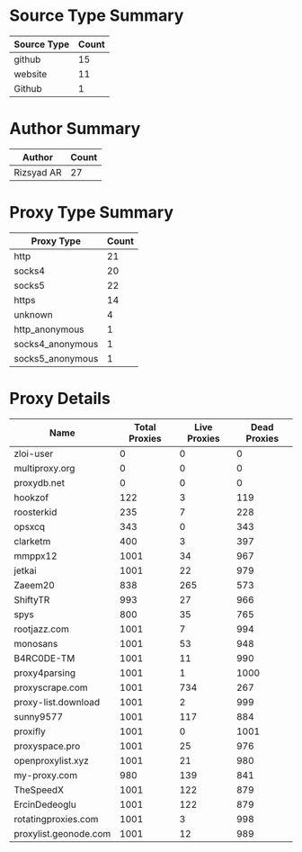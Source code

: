 # Source Type Summary

| Source Type | Count |
|-------------|-------|
| github | 15 |
| website | 11 |
| Github | 1 |


# Author Summary

| Author | Count |
|--------|-------|
| Rizsyad AR | 27 |


# Proxy Type Summary

| Proxy Type | Count |
|------------|-------|
| http | 21 |
| socks4 | 20 |
| socks5 | 22 |
| https | 14 |
| unknown | 4 |
| http_anonymous | 1 |
| socks4_anonymous | 1 |
| socks5_anonymous | 1 |


# Proxy Details

| Name | Total Proxies | Live Proxies | Dead Proxies |
|------|---------------|--------------|---------------|
| zloi-user | 0 | 0 | 0 |
| multiproxy.org | 0 | 0 | 0 |
| proxydb.net | 0 | 0 | 0 |
| hookzof | 122 | 3 | 119 |
| roosterkid | 235 | 7 | 228 |
| opsxcq | 343 | 0 | 343 |
| clarketm | 400 | 3 | 397 |
| mmppx12 | 1001 | 34 | 967 |
| jetkai | 1001 | 22 | 979 |
| Zaeem20 | 838 | 265 | 573 |
| ShiftyTR | 993 | 27 | 966 |
| spys | 800 | 35 | 765 |
| rootjazz.com | 1001 | 7 | 994 |
| monosans | 1001 | 53 | 948 |
| B4RC0DE-TM | 1001 | 11 | 990 |
| proxy4parsing | 1001 | 1 | 1000 |
| proxyscrape.com | 1001 | 734 | 267 |
| proxy-list.download | 1001 | 2 | 999 |
| sunny9577 | 1001 | 117 | 884 |
| proxifly | 1001 | 0 | 1001 |
| proxyspace.pro | 1001 | 25 | 976 |
| openproxylist.xyz | 1001 | 21 | 980 |
| my-proxy.com | 980 | 139 | 841 |
| TheSpeedX | 1001 | 122 | 879 |
| ErcinDedeoglu | 1001 | 122 | 879 |
| rotatingproxies.com | 1001 | 3 | 998 |
| proxylist.geonode.com | 1001 | 12 | 989 |
